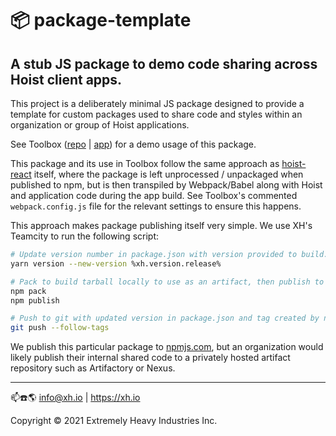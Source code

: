 # 📦 package-template
A stub JS package to demo code sharing across Hoist client apps.
----------------------------------------------------------------

This project is a deliberately minimal JS package designed to provide a template for custom packages
used to share code and styles within an organization or group of Hoist applications.

See Toolbox ([repo](https://github.com/xh/toolbox) |
[app](https://toolbox.xh.io/app/other/customPackage)) for a demo usage of this package.

This package and its use in Toolbox follow the same approach as
[hoist-react](https://github.com/xh/hoist-react) itself, where the package is left unprocessed /
unpackaged when published to npm, but is then transpiled by Webpack/Babel along with Hoist and
application code during the app build. See Toolbox's commented `webpack.config.js` file for the
relevant settings to ensure this happens.

This approach makes package publishing itself very simple. We use XH's Teamcity to run the following
script:

```bash
# Update version number in package.json with version provided to build.
yarn version --new-version %xh.version.release%

# Pack to build tarball locally to use as an artifact, then publish to npm.
npm pack
npm publish

# Push to git with updated version in package.json and tag created by npm publish.
git push --follow-tags
```

We publish this particular package to
[npmjs.com](https://www.npmjs.com/package/@xh/package-template), but an organization would likely
publish their internal shared code to a privately hosted artifact repository such as Artifactory or
Nexus.

------------------------------------------

📫☎️🌎 info@xh.io | <https://xh.io>

Copyright © 2021 Extremely Heavy Industries Inc.
